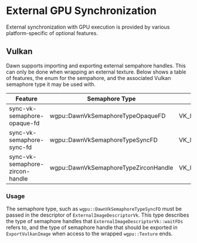 # External GPU Synchronization
External synchronization with GPU execution is provided by various platform-specific of optional features.

## Vulkan
Dawn supports importing and exporting external sempahore handles. This can only be done when wrapping an external texture. Below shows a table of features, the enum for the sempahore, and the associated Vulkan semaphore type it may be used with.

| Feature | Semaphore Type | Vulkan External Semaphore Handle Type |
| ------- | --------- | --------------------------------------|
| sync-vk-semaphore-opaque-fd | wgpu::DawnVkSemaphoreTypeOpaqueFD | VK_EXTERNAL_SEMAPHORE_HANDLE_TYPE_OPAQUE_FD_BIT |
| sync-vk-semaphore-sync-fd | wgpu::DawnVkSemaphoreTypeSyncFD | VK_EXTERNAL_SEMAPHORE_HANDLE_TYPE_SYNC_FD_BIT |
| sync-vk-semaphore-zircon-handle | wgpu::DawnVkSemaphoreTypeZirconHandle |VK_EXTERNAL_SEMAPHORE_HANDLE_TYPE_ZIRCON_EVENT_BIT_FUCHSIA |

### Usage
The semaphore type, such as `wgpu::DawnVkSemaphoreTypeSyncFD` must be passed in the descriptor of `ExternalImageDescriptorVk`. This type describes the type of semaphore handles that `ExternalImageDescriptorVk::waitFDs` refers to, and the type of semaphore handle that should be exported in `ExportVulkanImage` when access to the wrapped `wgpu::Texture` ends.